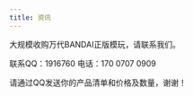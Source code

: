 ```yaml
---
title: 资讯
---
```

<p>大规模收购万代BANDAI正版模玩，请联系我们。</p>
<p>联系QQ：1916760 电话：170 0707 0909</p>
<p>请通过QQ发送你的产品清单和价格及数量，谢谢！</p>
